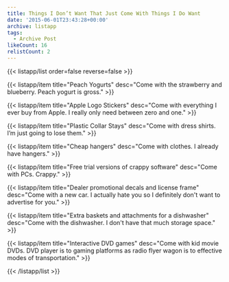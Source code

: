 ```yaml
---
title: Things I Don’t Want That Just Come With Things I Do Want
date: '2015-06-01T23:43:28+00:00'
archive: listapp
tags: 
  - Archive Post
likeCount: 16
relistCount: 2
---
```



{{< listapp/list order=false reverse=false >}}

   {{< listapp/item title="Peach Yogurts"
      desc="Come with the strawberry and blueberry. Peach yogurt is gross." >}}

   {{< listapp/item title="Apple Logo Stickers"
      desc="Come with everything I ever buy from Apple. I really only need between zero and one." >}}

   {{< listapp/item title="Plastic Collar Stays"
      desc="Come with dress shirts. I’m just going to lose them." >}}

   {{< listapp/item title="Cheap hangers"
      desc="Come with clothes. I already have hangers." >}}

   {{< listapp/item title="Free trial versions of crappy software"
      desc="Come with PCs. Crappy." >}}

   {{< listapp/item title="Dealer promotional decals and license frame"
      desc="Come with a new car. I actually hate you so I definitely don't want to advertise for you." >}}

   {{< listapp/item title="Extra baskets and attachments for a dishwasher"
      desc="Come with the dishwasher. I don't have that much storage space." >}}

   {{< listapp/item title="Interactive DVD games"
      desc="Come with kid movie DVDs. DVD player is to gaming platforms as radio flyer wagon is to effective modes of transportation." >}}

{{< /listapp/list >}}
